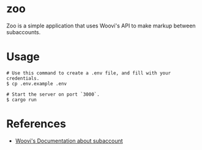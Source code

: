 # zoo

Zoo is a simple application that uses Woovi's API to make markup between subaccounts.

# Usage

```shell
# Use this command to create a .env file, and fill with your credentials.
$ cp .env.example .env

# Start the server on port `3000`.
$ cargo run
```

# References

- [Woovi's Documentation about subaccount](https://developers.openpix.com.br/docs/category/subconta)

